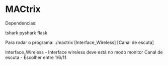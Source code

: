 # MACtrix

Dependencias:

tshark
pyshark
flask

Para rodar o programa:
./mactrix [Interface_Wireless] [Canal de escuta]

Interface_Wireless - Interface wireless deve está no modo monitor
Canal de escuta - Escolher entre 1/6/11

